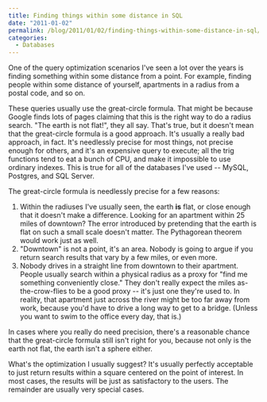 ```yaml
---
title: Finding things within some distance in SQL
date: "2011-01-02"
permalink: /blog/2011/01/02/finding-things-within-some-distance-in-sql/
categories:
  - Databases
---
```

One of the query optimization scenarios I've seen a lot over the years is finding something within some distance from a point. For example, finding people within some distance of yourself, apartments in a radius from a postal code, and so on.

These queries usually use the great-circle formula. That might be because Google finds lots of pages claiming that this is the right way to do a radius search. "The earth is not flat!", they all say. That's true, but it doesn't mean that the great-circle formula is a good approach. It's usually a really bad approach, in fact. It's needlessly precise for most things, not precise enough for others, and it's an expensive query to execute; all the trig functions tend to eat a bunch of CPU, and make it impossible to use ordinary indexes. This is true for all of the databases I've used -- MySQL, Postgres, and SQL Server.

The great-circle formula is needlessly precise for a few reasons:

1.  Within the radiuses I've usually seen, the earth **is** flat, or close enough that it doesn't make a difference. Looking for an apartment within 25 miles of downtown? The error introduced by pretending that the earth is flat on such a small scale doesn't matter. The Pythagorean theorem would work just as well.
2.  "Downtown" is not a point, it's an area. Nobody is going to argue if you return search results that vary by a few miles, or even more.
3.  Nobody drives in a straight line from downtown to their apartment. People usually search within a physical radius as a proxy for "find me something conveniently close." They don't really expect the miles as-the-crow-flies to be a good proxy -- it's just one they're used to. In reality, that apartment just across the river might be too far away from work, because you'd have to drive a long way to get to a bridge. (Unless you want to swim to the office every day, that is.)

In cases where you really do need precision, there's a reasonable chance that the great-circle formula still isn't right for you, because not only is the earth not flat, the earth isn't a sphere either.

What's the optimization I usually suggest? It's usually perfectly acceptable to just return results within a square centered on the point of interest. In most cases, the results will be just as satisfactory to the users. The remainder are usually very special cases.
